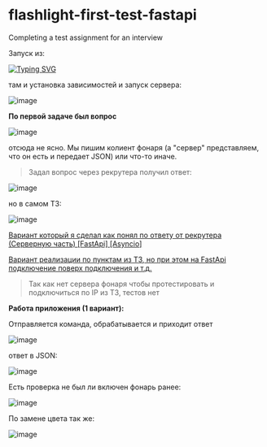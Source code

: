 # flashlight-first-test-fastapi
Completing a test assignment for an interview

Запуск из:

[![Typing SVG](https://readme-typing-svg.herokuapp.com?color=%2336BCF7&lines=python+main.py)](https://git.io/typing-svg)

там и установка зависимостей и запуск сервера:

![image](https://github.com/DTaSchweppes/flashlight-first-test-fastapi/assets/45369246/a49b823b-cb94-456e-b3b2-5ba37db42753)

**По первой задаче был вопрос**

![image](https://github.com/DTaSchweppes/flashlight-first-test-fastapi/assets/45369246/61d7812a-8ec4-4184-a970-ee171b591f54)

отсюда не ясно. Мы пишим колиент фонаря (а "сервер" представляем, что он есть и передает JSON) или что-то иначе.
>Задал вопрос через рекрутера получил ответ:

![image](https://github.com/DTaSchweppes/flashlight-first-test-fastapi/assets/45369246/39693eb8-03d1-4f36-9d5c-32a6103c9c43)

но в самом ТЗ:

![image](https://github.com/DTaSchweppes/flashlight-first-test-fastapi/assets/45369246/b3c3b0b0-5f14-4aea-ac70-8c52209c655b)


[Вариант который я сделал как понял по ответу от рекрутера (Серверную часть) [FastApi] [Asyncio]](https://github.com/DTaSchweppes/flashlight-first-test-fastapi/blob/master/app/flashlight_two.py)

[Вариант реализации по пунктам из ТЗ, но при этом на FastApi подключение поверх подключения и т.д.](https://github.com/DTaSchweppes/flashlight-first-test-fastapi/blob/master/app/flashlight_first.py)
>Так как нет сервера фонаря чтобы протестировать и подключиться по IP из ТЗ, тестов нет


**Работа приложения (1 вариант):**

Отправляется команда, обрабатывается и приходит ответ

![image](https://github.com/DTaSchweppes/flashlight-first-test-fastapi/assets/45369246/a2e09d99-4e39-48ec-b7ce-64ab3adf1d4c)

ответ в JSON:

![image](https://github.com/DTaSchweppes/flashlight-first-test-fastapi/assets/45369246/4d3d71ad-343d-4624-b5c4-01f92cd951be)

Есть проверка не был ли включен фонарь ранее:

![image](https://github.com/DTaSchweppes/flashlight-first-test-fastapi/assets/45369246/5ad66298-d949-444b-bba3-83606400644c)


По замене цвета так же:

![image](https://github.com/DTaSchweppes/flashlight-first-test-fastapi/assets/45369246/f3a8dbdb-645c-4abe-9b45-3861be45915e)
